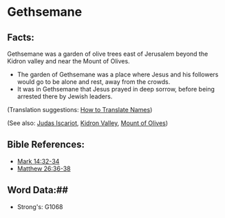 # Gethsemane #

## Facts: ##

Gethsemane was a garden of olive trees east of Jerusalem beyond the Kidron valley and near the Mount of Olives.

* The garden of Gethsemane was a place where Jesus and his followers would go to be alone and rest, away from the crowds.
* It was in Gethsemane that Jesus prayed in deep sorrow, before being arrested there by Jewish leaders.

(Translation suggestions: [How to Translate Names](rc://en/ta/man/translate/translate-names))

(See also: [Judas Iscariot](judasiscariot.md), [Kidron Valley](kidronvalley.md), [Mount of Olives](mountofolives.md))

## Bible References: ##

* [Mark 14:32-34](rc://en/tn/help/mrk/14/32)
* [Matthew 26:36-38](rc://en/tn/help/mat/26/36)

## Word Data:##

* Strong's: G1068

